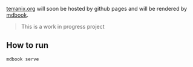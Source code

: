[terranix.org](https://terranix.org) will soon be hosted by github pages and will be rendered by [mdbook](https://github.com/rust-lang/mdBook).

> This is a work in progress project

## How to run

```shell
mdbook serve
```
